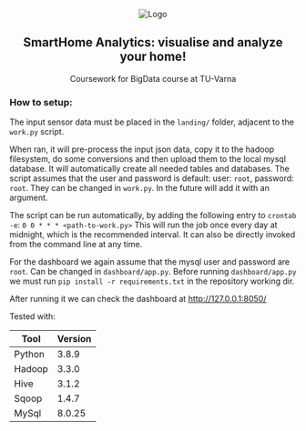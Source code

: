 <p align="center">
    <img src="https://emojipedia-us.s3.dualstack.us-west-1.amazonaws.com/thumbs/120/apple/285/house_1f3e0.png" alt="Logo" >
    <h2 align="center">SmartHome Analytics: visualise and analyze your home!</h2>
    <p align="center">Coursework for BigData course at TU-Varna</p>
</p>


### How to setup:

The input sensor data must be placed in the `landing/` folder, adjacent to the `work.py` script.

When ran, it will pre-process the input json data, copy it to the hadoop filesystem, do some conversions and then 
upload them to the local mysql database.
It will automatically create all needed tables and databases. The script assumes 
that the user and password is default: user: `root`, password: `root`.
They can be changed in `work.py`. In the future will add it with an argument.

The script can be run automatically, by adding the following entry to `crontab -e`:
`0 0 * * * <path-to-work.py>`
This will run the job once every day at midnight, which is the recommended interval.
It can also be directly invoked from the command line at any time.

For the dashboard we again assume that the mysql user and password are `root`. Can be changed in `dashboard/app.py`.
Before running `dashboard/app.py` we must run `pip install -r requirements.txt` in the repository working dir.

After running it we can check the dashboard at http://127.0.0.1:8050/


Tested with:

| Tool     | Version | 
| -------- |---------| 
| Python   | 3.8.9   | 
| Hadoop   | 3.3.0   | 
| Hive     | 3.1.2   | 
| Sqoop    | 1.4.7   | 
| MySql    | 8.0.25  | 